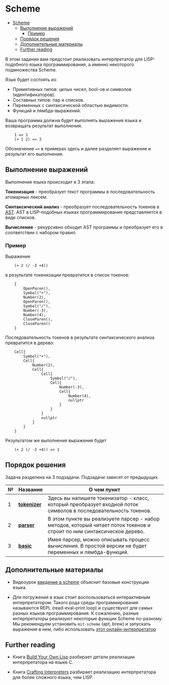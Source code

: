 # Scheme
- [Scheme](#scheme)
  - [Выполнение выражений](#выполнение-выражений)
    - [Пример](#пример)
  - [Порядок решения](#порядок-решения)
  - [Дополнительные материалы](#дополнительные-материалы)
  - [Further reading](#further-reading)

В этом задании вам предстоит реализовать интерпретатор для LISP-подобного языка программирования, а именно некоторого подмножества Scheme. 

Язык будет состоять из:
 - Примитивных типов: целых чисел, bool-ов и _символов_ (идентификаторов).
 - Составных типов: пар и списков.
 - Переменных с синтаксической областью видимости.
 - Функций и лямбда-выражений.

Ваша программа должна будет выполнять выражения языка и возвращать результат выполнения.

```
    1 => 1
    (+ 1 2) => 3
```
Обозначение `=>` в примерах здесь и далее разделяет выражение и результат его выполнения.

## Выполнение выражений
Выполнение языка происходит в 3 этапа:

**Токенизация** - преобразует текст программы в последовательность атомарных лексем. 

**Синтаксический анализ** - преобразует последовательность токенов в [AST](https://en.wikipedia.org/wiki/Abstract_syntax_tree).  AST в LISP-подобных языках программирования представляется в виде списков. 
   
**Вычисление** - рекурсивно обходит AST программы и преобразует его в соответствии с набором правил.

### Пример

Выражение 
```
    (+ 2 (/ -3 +4))
``` 
в результате токенизации превратится в список токенов:
```
    { 
        OpenParen(),
        Symbol("+"),
        Number(2),
        OpenParen(),
        Symbol("/"),
        Number(-3),
        Number(4),
        CloseParen(),
        CloseParen()
    }
```
     
 Последовательность токенов в результате синтаксического анализа
 превратится в дерево:
     
```
    Cell{
        Symbol("+"),
        Cell{
            Number(2),
            Cell{
                Cell{
                    Symbol("/"),
                    Cell{
                        Number(-3),
                        Cell{
                            Number(4),
                            nullptr
                        }
                    }
                }
                nullptr
            }
        }
    }
```
Результатом же выполнения выражения будет 

```
    (+ 2 (/ -3 +4)) => 1
```

## Порядок решения

Задача разделена на 3 подзадачи. Подзадачи зависят от предыдущих.

| №   | Название                   | О чем пункт                                                                                                                                                                                                      |
| --- | -------------------------- | ---------------------------------------------------------------------------------------------------------------------------------------------------------------------------------------------------------------- |
| 1   | **[tokenizer](tokenizer)** | Здесь вы напишете токенизатор - класс, который преобразует входной поток символов в последовательность токенов.                                                                                                  |
| 2   | **[parser](parser)**       | В этом пункте вы реализуете парсер - набор методов, который читает поток токенов и строит по ним синтаксическое дерево.                                                                                          |
| 3   | **[basic](basic)**         | Имея парсер, можно описывать процесс вычисления. В простой версии не будет переменных и лямбда-функций.                                                                                                          |
## Дополнительные материалы

* Видеоурок [введение в scheme](https://www.youtube.com/watch?v=AqBxU-Zmx00) объяснит базовые конструкции языка.

* Для погружения в язык стоит воспользоваться интерактивным интерпретатором. Такого рода среды программирования называются REPL (read-eval-print loop) и существуют для самых разных языков программирования. К сожалению, разные интерпретаторы реализуют некоторые функции Scheme по-разному. Мы рекомендуем установить `mit-scheme` (apt, brew) и запускать выражения в нем, либо использовать [этот онлайн-интерпретатор](https://inst.eecs.berkeley.edu/~cs61a/fa14/assets/interpreter/scheme.html)

## Further reading

* Книга [Build Your Own Lisp](http://www.buildyourownlisp.com/) разбирает детали реализации интерпретатора на языке C.

* Книга [Crafting Interpreters](http://craftinginterpreters.com/) разбирает реализацию интерпретатора для более сложного языка, чем LISP.
